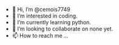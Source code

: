 - 👋 Hi, I’m @cemois7749
- 👀 I’m interested in coding.
- 🌱 I’m currently learning python.
- 💞️ I’m looking to collaborate on none yet.
- 📫 How to reach me ...

<!---
cemois7749/cemois7749 is a ✨ special ✨ repository because its `README.md` (this file) appears on your GitHub profile.
You can click the Preview link to take a look at your changes.
--->
